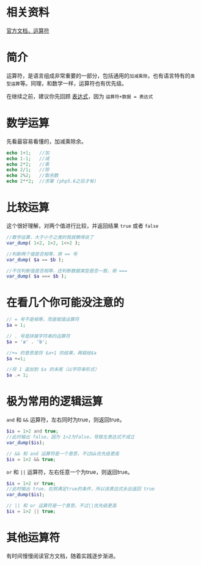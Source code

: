# 相关资料

[官方文档，运算符](https://www.php.net/manual/zh/language.operators.php)

# 简介

运算符，是语言组成非常重要的一部分，包括通用的`加减乘除`，也有语言特有的`类型运算`等。同理，和数学一样，运算符也有优先级。

在继续之前，建议你先回顾 [表达式](./expression.md)，因为 `运算符+数据 = 表达式`

# 数学运算

先看最容易看懂的，加减乘除余。

```PHP
echo 1+1;   //加
echo 1-1;   //减
echo 2*2;   //乘
echo 2/1;   //除
echo 2%2;   //取余数
echo 2**2;  //求幂 (php5.6之后才有)
```

# 比较运算

这个很好理解，对两个值进行比较，并返回结果 `true` 或者 `false`

```PHP
//数学运算，大于小于之类的我就懒得说了
var_dump( 1<2, 1>2, 1<>2 );

//判断两个值是否相等，用 == 号
var_dump( $a == $b );

//不仅判断值是否相等，还判断数据类型是否一致，用 === 
var_dump( $a === $b );

```

# 在看几个你可能没注意的

```PHP
// = 号不是相等，而是赋值运算符
$a = 1;

// . 号是拼接字符串的运算符
$a = 'a' . 'b';

//+= 的意思是将 $a+1 的结果，再赋给$a
$a +=1;

//将 1 追加到 $a 的末尾（以字符串形式）
$a .= 1;
```

# 极为常用的逻辑运算

`and` 和 `&&` 运算符，左右同时为true，则返回true。

```PHP
$is = 1>2 and true;
//此时输出 false，因为 1>2为false，导致左表达式不成立
var_dump($is);

// && 和 and 运算符是一个意思，不过&&优先级更高
$is = 1>2 && true;
```

`or` 和 `||` 运算符，左右任意一个为true，则返回true。

```PHP
$is = 1>2 or true;
//此时输出 true，右侧满足true的条件，所以该表达式永远返回 true
var_dump($is);

// || 和 or 运算符是一个意思，不过||优先级更高
$is = 1>2 || true;
```

# 其他运算符

有时间慢慢阅读官方文档，随着实践逐步渐进。
